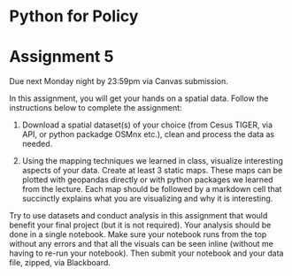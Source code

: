 # Python for Policy
# Assignment 5

Due next Monday night by 23:59pm via Canvas submission.

In this assignment, you will get your hands on a spatial data. Follow the instructions below to complete the assignment:

1. Download a spatial dataset(s) of your choice (from Cesus TIGER, via API, or python packadge OSMnx etc.), clean and process the data as needed.

2. Using the mapping techniques we learned in class, visualize interesting aspects of your data. Create at least 3 static maps. These maps can be plotted with geopandas directly or with python packages we learned from the lecture. Each map should be followed by a markdown cell that succinctly explains what you are visualizing and why it is interesting.

Try to use datasets and conduct analysis in this assignment that would benefit your final project (but it is not required). Your analysis should be done in a single notebook. Make sure your notebook runs from the top without any errors and that all the visuals can be seen inline (without me having to re-run your notebook). Then submit your notebook and your data file, zipped, via Blackboard.
